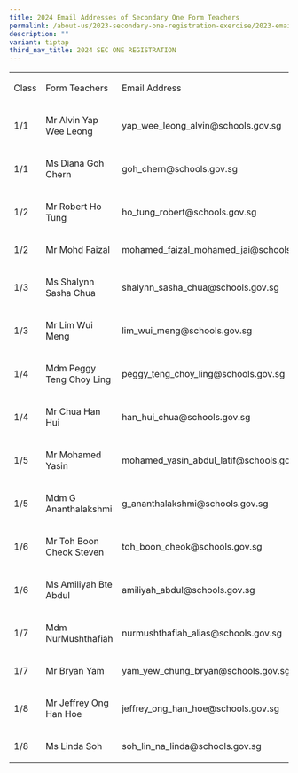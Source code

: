```yaml
---
title: 2024 Email Addresses of Secondary One Form Teachers
permalink: /about-us/2023-secondary-one-registration-exercise/2023-email-addresses-of-sec-one-form-teachers/
description: ""
variant: tiptap
third_nav_title: 2024 SEC ONE REGISTRATION
---
```

<table><tbody><tr><td rowspan="1" colspan="1"><p>Class</p></td><td rowspan="1" colspan="1"><p>Form Teachers</p></td><td rowspan="1" colspan="1"><p>Email Address</p></td></tr><tr><td rowspan="1" colspan="1"><p>1/1</p></td><td rowspan="1" colspan="1"><p>Mr Alvin Yap Wee Leong</p></td><td rowspan="1" colspan="1"><p>yap_wee_leong_alvin@schools.gov.sg</p></td></tr><tr><td rowspan="1" colspan="1"><p>1/1</p></td><td rowspan="1" colspan="1"><p>Ms Diana Goh Chern</p></td><td rowspan="1" colspan="1"><p>goh_chern@schools.gov.sg</p></td></tr><tr><td rowspan="1" colspan="1"><p>1/2</p></td><td rowspan="1" colspan="1"><p>Mr Robert Ho Tung</p></td><td rowspan="1" colspan="1"><p>ho_tung_robert@schools.gov.sg</p></td></tr><tr><td rowspan="1" colspan="1"><p>1/2</p></td><td rowspan="1" colspan="1"><p>Mr Mohd Faizal</p></td><td rowspan="1" colspan="1"><p>mohamed_faizal_mohamed_jai@schools.gov.sg</p></td></tr><tr><td rowspan="1" colspan="1"><p>1/3</p></td><td rowspan="1" colspan="1"><p>Ms Shalynn Sasha Chua</p></td><td rowspan="1" colspan="1"><p>shalynn_sasha_chua@schools.gov.sg</p></td></tr><tr><td rowspan="1" colspan="1"><p>1/3</p></td><td rowspan="1" colspan="1"><p>Mr Lim Wui Meng</p></td><td rowspan="1" colspan="1"><p>lim_wui_meng@schools.gov.sg</p></td></tr><tr><td rowspan="1" colspan="1"><p>1/4</p></td><td rowspan="1" colspan="1"><p>Mdm Peggy Teng Choy Ling</p></td><td rowspan="1" colspan="1"><p>peggy_teng_choy_ling@schools.gov.sg</p></td></tr><tr><td rowspan="1" colspan="1"><p>1/4</p></td><td rowspan="1" colspan="1"><p>Mr Chua Han Hui</p></td><td rowspan="1" colspan="1"><p>han_hui_chua@schools.gov.sg</p></td></tr><tr><td rowspan="1" colspan="1"><p>1/5</p></td><td rowspan="1" colspan="1"><p>Mr Mohamed Yasin</p></td><td rowspan="1" colspan="1"><p>mohamed_yasin_abdul_latif@schools.gov.sg</p></td></tr><tr><td rowspan="1" colspan="1"><p>1/5</p></td><td rowspan="1" colspan="1"><p>Mdm G Ananthalakshmi</p></td><td rowspan="1" colspan="1"><p>g_ananthalakshmi@schools.gov.sg</p></td></tr><tr><td rowspan="1" colspan="1"><p>1/6</p></td><td rowspan="1" colspan="1"><p>Mr Toh Boon Cheok Steven</p></td><td rowspan="1" colspan="1"><p>toh_boon_cheok@schools.gov.sg</p></td></tr><tr><td rowspan="1" colspan="1"><p>1/6</p></td><td rowspan="1" colspan="1"><p>Ms Amiliyah Bte Abdul</p></td><td rowspan="1" colspan="1"><p>amiliyah_abdul@schools.gov.sg</p></td></tr><tr><td rowspan="1" colspan="1"><p>1/7</p></td><td rowspan="1" colspan="1"><p>Mdm NurMushthafiah</p></td><td rowspan="1" colspan="1"><p>nurmushthafiah_alias@schools.gov.sg</p></td></tr><tr><td rowspan="1" colspan="1"><p>1/7</p></td><td rowspan="1" colspan="1"><p>Mr Bryan Yam</p></td><td rowspan="1" colspan="1"><p>yam_yew_chung_bryan@schools.gov.sg</p></td></tr><tr><td rowspan="1" colspan="1"><p>1/8</p></td><td rowspan="1" colspan="1"><p>Mr Jeffrey Ong Han Hoe</p></td><td rowspan="1" colspan="1"><p>jeffrey_ong_han_hoe@schools.gov.sg</p></td></tr><tr><td rowspan="1" colspan="1"><p>1/8</p></td><td rowspan="1" colspan="1"><p>Ms Linda Soh</p></td><td rowspan="1" colspan="1"><p>soh_lin_na_linda@schools.gov.sg</p></td></tr></tbody></table><p></p>
